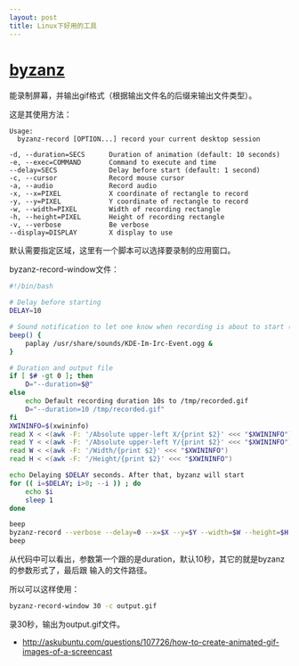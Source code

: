 ```yaml
---
layout: post
title: Linux下好用的工具
---
```


# [byzanz](https://github.com/GNOME/byzanz)

能录制屏幕，并输出gif格式（根据输出文件名的后缀来输出文件类型）。

这是其使用方法：

```
Usage:
  byzanz-record [OPTION...] record your current desktop session

-d, --duration=SECS      Duration of animation (default: 10 seconds)
-e, --exec=COMMAND       Command to execute and time
--delay=SECS             Delay before start (default: 1 second)
-c, --cursor             Record mouse cursor
-a, --audio              Record audio
-x, --x=PIXEL            X coordinate of rectangle to record
-y, --y=PIXEL            Y coordinate of rectangle to record
-w, --width=PIXEL        Width of recording rectangle
-h, --height=PIXEL       Height of recording rectangle
-v, --verbose            Be verbose
--display=DISPLAY        X display to use
```

默认需要指定区域，这里有一个脚本可以选择要录制的应用窗口。

byzanz-record-window文件：

```bash
#!/bin/bash

# Delay before starting
DELAY=10

# Sound notification to let one know when recording is about to start (and ends)
beep() {
    paplay /usr/share/sounds/KDE-Im-Irc-Event.ogg &
}

# Duration and output file
if [ $# -gt 0 ]; then
    D="--duration=$@"
else
    echo Default recording duration 10s to /tmp/recorded.gif
    D="--duration=10 /tmp/recorded.gif"
fi
XWININFO=$(xwininfo)
read X < <(awk -F: '/Absolute upper-left X/{print $2}' <<< "$XWININFO")
read Y < <(awk -F: '/Absolute upper-left Y/{print $2}' <<< "$XWININFO")
read W < <(awk -F: '/Width/{print $2}' <<< "$XWININFO")
read H < <(awk -F: '/Height/{print $2}' <<< "$XWININFO")

echo Delaying $DELAY seconds. After that, byzanz will start
for (( i=$DELAY; i>0; --i )) ; do
    echo $i
    sleep 1
done

beep
byzanz-record --verbose --delay=0 --x=$X --y=$Y --width=$W --height=$H $D
beep
```

从代码中可以看出，参数第一个跟的是duration，默认10秒，其它的就是byzanz的参数形式了，最后跟
输入的文件路径。

所以可以这样使用：

```bash
byzanz-record-window 30 -c output.gif
```

录30秒，输出为output.gif文件。

* http://askubuntu.com/questions/107726/how-to-create-animated-gif-images-of-a-screencast
